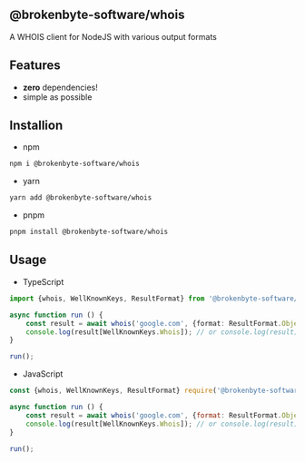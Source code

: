 ## @brokenbyte-software/whois
A WHOIS client for NodeJS with various output formats

## Features
- **zero** dependencies!
- simple as possible

## Installion

* npm
```sh
npm i @brokenbyte-software/whois
```
* yarn
```sh
yarn add @brokenbyte-software/whois
```
* pnpm
```sh
pnpm install @brokenbyte-software/whois
```

## Usage
* TypeScript
```ts
import {whois, WellKnownKeys, ResultFormat} from '@brokenbyte-software/whois';

async function run () {
    const result = await whois('google.com', {format: ResultFormat.Object});
    console.log(result[WellKnownKeys.Whois]); // or console.log(result);
}

run();
```
* JavaScript
```js
const {whois, WellKnownKeys, ResultFormat} require('@brokenbyte-software/whois');

async function run () {
    const result = await whois('google.com', {format: ResultFormat.Object});
    console.log(result[WellKnownKeys.Whois]); // or console.log(result);
}

run();
```
